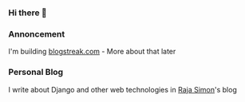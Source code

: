 ### Hi there 👋

### Annoncement 

I'm building [blogstreak.com](https://blogstreak.com) - More about that later

### Personal Blog

I write about Django and other web technologies in [Raja Simon](https://rajasimon.io)'s blog

